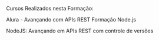 Cursos Realizados nesta Formação:

Alura - Avançando com APIs REST
Formação Node.js

NodeJS: Avançando em APIs REST com controle de versões